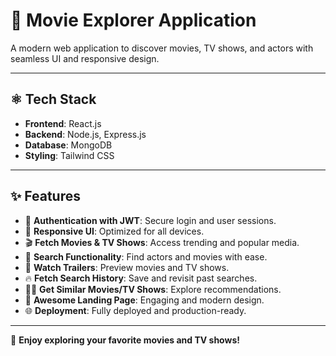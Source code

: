 # 🎥 Movie Explorer Application  

A modern web application to discover movies, TV shows, and actors with seamless UI and responsive design.  

---

## ⚛️ Tech Stack  
- **Frontend**: React.js  
- **Backend**: Node.js, Express.js  
- **Database**: MongoDB  
- **Styling**: Tailwind CSS  

---

## ✨ Features  
- 🔐 **Authentication with JWT**: Secure login and user sessions.  
- 📱 **Responsive UI**: Optimized for all devices.  
- 🎬 **Fetch Movies & TV Shows**: Access trending and popular media.  
- 🔎 **Search Functionality**: Find actors and movies with ease.  
- 🎥 **Watch Trailers**: Preview movies and TV shows.  
- 🔥 **Fetch Search History**: Save and revisit past searches.  
- 🐱‍👤 **Get Similar Movies/TV Shows**: Explore recommendations.  
- 💙 **Awesome Landing Page**: Engaging and modern design.  
- 🌐 **Deployment**: Fully deployed and production-ready.  

---

🎉 **Enjoy exploring your favorite movies and TV shows!**
